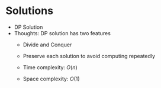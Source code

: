 # Solutions

* DP Solution
* Thoughts: DP solution has two features
    * Divide and Conquer
    * Preserve each solution to avoid computing repeatedly
  * Time complexity: $O(n)$
  
  * Space complexity: $O(1)$